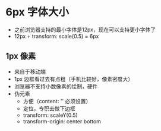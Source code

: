 # 6px 字体大小

- 之前浏览器支持的最小字体是12px，现在可以支持更小字体了
- 12px + transform: scale(0.5) = 6px    



## 1px 像素
- 来自于移动端
- 1px 边框看过去有点粗（手机比较好，像素密度大）
- 浏览器不支持小数像素的绘制，硬件
- 伪元素
  - 方便（content: '' 必须设置）
  - 定位，专职去做下边框
  - transform: scaleY(0.5)
  - transform-origin: center bottom